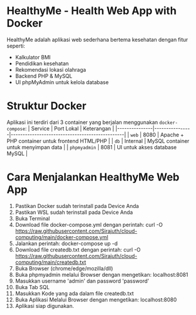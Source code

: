 # HealthyMe - Health Web App with Docker #
HealthyMe adalah aplikasi web sederhana bertema kesehatan dengan fitur seperti:
- Kalkulator BMI
- Pendidikan kesehatan
- Rekomendasi lokasi olahraga
- Backend PHP & MySQL
- UI phpMyAdmin untuk kelola database


# Struktur Docker #
Aplikasi ini terdiri dari 3 container yang berjalan menggunakan `docker-compose`:
| Service       | Port Lokal     | Keterangan                                     |
|---------------|----------------|------------------------------------------------|
| `web`         | 8080           | Apache + PHP container untuk frontend HTML/PHP |
| `db`          | Internal       | MySQL container untuk menyimpan data           |
| `phpmyadmin`  | 8081           | UI untuk akses database MySQL                  |

# Cara Menjalankan HealthyMe Web App #

1. Pastikan Docker sudah terinstall pada Device Anda 
2. Pastikan WSL sudah terinstall pada Device Anda 
3. Buka Terminal 
4. Download file docker-compose.yml dengan perintah: curl -O https://raw.githubusercontent.com/Sirajuth/cloud-computing/main/docker-compose.yml
5. Jalankan perintah: docker-compose up -d 
6. Download file createdb.txt dengan perintah: curl -O https://raw.githubusercontent.com/Sirajuth/cloud-computing/main/createdb.txt
6. Buka Browser (chrome/edge/mozilla/dll)
7. Buka phpmyadmin melalui Browser dengan mengetikan: localhost:8081
8. Masukkan username 'admin' dan password 'password'
9. Buka Tab SQL
10. Masukkan Kode yang ada dalam file createdb.txt
11. Buka Aplikasi Melalui Browser dengan mengetikan: localhost:8080
12. Aplikasi siap digunakan.
